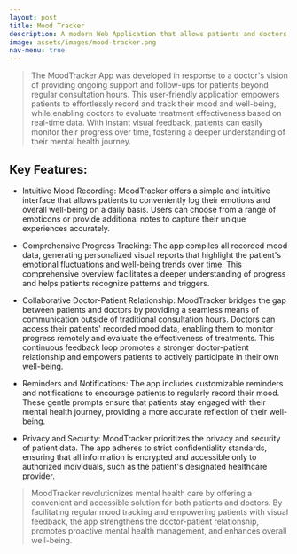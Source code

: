 ```yaml
---
layout: post
title: Mood Tracker
description: A modern Web Application that allows patients and doctors to track mental health together. built using react and node.js
image: assets/images/mood-tracker.png
nav-menu: true
---
```


> The MoodTracker App was developed in response to a doctor's vision of providing ongoing support and follow-ups for patients beyond regular consultation hours. This user-friendly application empowers patients to effortlessly record and track their mood and well-being, while enabling doctors to evaluate treatment effectiveness based on real-time data. With instant visual feedback, patients can easily monitor their progress over time, fostering a deeper understanding of their mental health journey.

## Key Features:

- Intuitive Mood Recording: MoodTracker offers a simple and intuitive interface that allows patients to conveniently log their emotions and overall well-being on a daily basis. Users can choose from a range of emoticons or provide additional notes to capture their unique experiences accurately.

- Comprehensive Progress Tracking: The app compiles all recorded mood data, generating personalized visual reports that highlight the patient's emotional fluctuations and well-being trends over time. This comprehensive overview facilitates a deeper understanding of progress and helps patients recognize patterns and triggers.

- Collaborative Doctor-Patient Relationship: MoodTracker bridges the gap between patients and doctors by providing a seamless means of communication outside of traditional consultation hours. Doctors can access their patients' recorded mood data, enabling them to monitor progress remotely and evaluate the effectiveness of treatments. This continuous feedback loop promotes a stronger doctor-patient relationship and empowers patients to actively participate in their own well-being.

- Reminders and Notifications: The app includes customizable reminders and notifications to encourage patients to regularly record their mood. These gentle prompts ensure that patients stay engaged with their mental health journey, providing a more accurate reflection of their well-being.

- Privacy and Security: MoodTracker prioritizes the privacy and security of patient data. The app adheres to strict confidentiality standards, ensuring that all information is encrypted and accessible only to authorized individuals, such as the patient's designated healthcare provider.

> MoodTracker revolutionizes mental health care by offering a convenient and accessible solution for both patients and doctors. By facilitating regular mood tracking and empowering patients with visual feedback, the app strengthens the doctor-patient relationship, promotes proactive mental health management, and enhances overall well-being.
